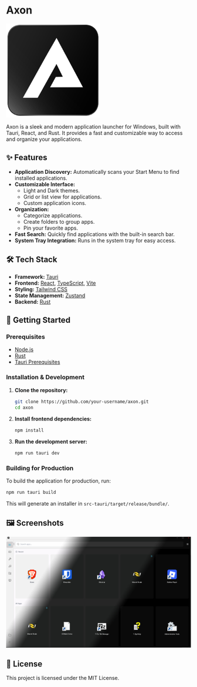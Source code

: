 # Axon

![Axon Icon](public/icon.png)

Axon is a sleek and modern application launcher for Windows, built with Tauri, React, and Rust. It provides a fast and customizable way to access and organize your applications.

## ✨ Features

*   **Application Discovery:** Automatically scans your Start Menu to find installed applications.
*   **Customizable Interface:**
    *   Light and Dark themes.
    *   Grid or list view for applications.
    *   Custom application icons.
*   **Organization:**
    *   Categorize applications.
    *   Create folders to group apps.
    *   Pin your favorite apps.
*   **Fast Search:** Quickly find applications with the built-in search bar.
*   **System Tray Integration:** Runs in the system tray for easy access.

## 🛠️ Tech Stack

*   **Framework:** [Tauri](https://tauri.app/)
*   **Frontend:** [React](https://reactjs.org/), [TypeScript](https://www.typescriptlang.org/), [Vite](https://vitejs.dev/)
*   **Styling:** [Tailwind CSS](https://tailwindcss.com/)
*   **State Management:** [Zustand](https://github.com/pmndrs/zustand)
*   **Backend:** [Rust](https://www.rust-lang.org/)

## 🚀 Getting Started

### Prerequisites

*   [Node.js](https://nodejs.org/en/)
*   [Rust](https://www.rust-lang.org/tools/install)
*   [Tauri Prerequisites](https://tauri.app/v1/guides/getting-started/prerequisites)

### Installation & Development

1.  **Clone the repository:**
    ```bash
    git clone https://github.com/your-username/axon.git
    cd axon
    ```

2.  **Install frontend dependencies:**
    ```bash
    npm install
    ```

3.  **Run the development server:**
    ```bash
    npm run tauri dev
    ```

### Building for Production

To build the application for production, run:

```bash
npm run tauri build
```

This will generate an installer in `src-tauri/target/release/bundle/`.

## 🖼️ Screenshots

<!-- Add your screenshots here. -->
<!-- Example: ![Application Screenshot](screenshots/screenshot.png) -->
![Application Screenshot](screenshots/axon2.jpg)

## 📄 License

This project is licensed under the MIT License.